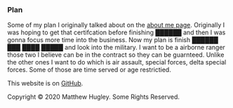 ### **Plan**

Some of my plan I originally talked about on the [about me page](about-me.html). Originally I was hoping to get that certifcation before finishing [██████](./█.html) and then I was gonna focus more time into the business. Now my plan is finish [██████ ███ ████ █████](./█.html) and look into the military. I want to be a airborne ranger those two I believe can be in the contract so they can be guarnteed. Unlike the other ones I want to do which is air assault, special forces, delta special forces. Some of those are time served or age restrictied.

This website is on [GitHub](https://github.com/mhmatthewhugley/website-mh-01).

Copyright © 2020 Matthew Hugley. Some Rights Reserved.
